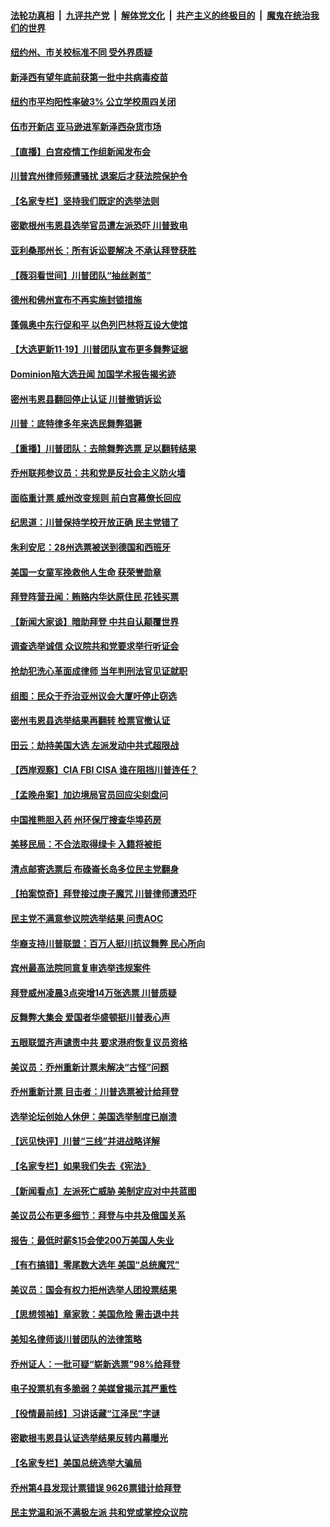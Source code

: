 

####  [法轮功真相](../../../../basic/blob/master/README.md?t=11200602) &nbsp;|&nbsp; [九评共产党](../../../../9ping.md/blob/master/README.md?t=11200602) &nbsp;|&nbsp; [解体党文化](../../../../jtdwh.md/blob/master/README.md?t=11200602)  &nbsp;|&nbsp; [共产主义的终极目的](../../../../gczydzjmd.md/blob/master/README.md?t=11200602) &nbsp;|&nbsp; [魔鬼在统治我们的世界](../../../../mgztzwmdsj.md/blob/master/README.md?t=11200602) 

#### [纽约州、市关校标准不同 受外界质疑](../pages/nsc412/n12561808.md?t=11200602) 

#### [新泽西有望年底前获第一批中共病毒疫苗](../pages/nsc412/n12562057.md?t=11200602) 

#### [纽约市平均阳性率破3% 公立学校周四关闭](../pages/nsc412/n12561656.md?t=11200602) 

#### [伍市开新店 亚马逊进军新泽西杂货市场](../pages/nsc412/n12562018.md?t=11200602) 

#### [【直播】白宫疫情工作组新闻发布会](../pages/nsc412/n12562002.md?t=11200602) 

#### [川普宾州律师频遭骚扰 退案后才获法院保护令](../pages/nsc412/n12561825.md?t=11200602) 

#### [【名家专栏】坚持我们既定的选举法则](../pages/nsc412/n12561382.md?t=11200602) 

#### [密歇根州韦恩县选举官员遭左派恐吓 川普致电](../pages/nsc412/n12561889.md?t=11200602) 

#### [亚利桑那州长：所有诉讼要解决 不承认拜登获胜](../pages/nsc412/n12561876.md?t=11200602) 

#### [【薇羽看世间】川普团队“抽丝剥茧”](../pages/nsc412/n12561563.md?t=11200602) 

#### [德州和佛州宣布不再实施封锁措施](../pages/nsc412/n12561616.md?t=11200602) 

#### [蓬佩奥中东行促和平 以色列巴林将互设大使馆](../pages/nsc412/n12561757.md?t=11200602) 

#### [【大选更新11·19】川普团队宣布更多舞弊证据](../pages/nsc412/n12560779.md?t=11200602) 

#### [Dominion陷大选丑闻 加国学术报告揭劣迹](../pages/nsc412/n12561794.md?t=11200602) 

#### [密州韦恩县翻回停止认证 川普撤销诉讼](../pages/nsc412/n12561674.md?t=11200602) 

#### [川普：底特律多年来选民舞弊猖獗](../pages/nsc412/n12561670.md?t=11200602) 

#### [【重播】川普团队：去除舞弊选票 足以翻转结果](../pages/nsc412/n12561391.md?t=11200602) 

#### [乔州联邦参议员：共和党是反社会主义防火墙](../pages/nsc412/n12561662.md?t=11200602) 

#### [面临重计票 威州改变规则 前白宫幕僚长回应](../pages/nsc412/n12561509.md?t=11200602) 

#### [纪思道：川普保持学校开放正确 民主党错了](../pages/nsc412/n12561455.md?t=11200602) 

#### [朱利安尼：28州选票被送到德国和西班牙](../pages/nsc412/n12561543.md?t=11200602) 

#### [美国一女童军挽救他人生命 获荣誉勋章](../pages/nsc412/n12561371.md?t=11200602) 

#### [拜登阵营丑闻：贿赂内华达原住民 花钱买票](../pages/nsc412/n12561355.md?t=11200602) 

#### [【新闻大家谈】暗助拜登 中共自认颠覆世界](../pages/nsc412/n12561215.md?t=11200602) 

#### [调查选举诚信 众议院共和党要求举行听证会](../pages/nsc412/n12561029.md?t=11200602) 

#### [抢劫犯洗心革面成律师 当年判刑法官见证就职](../pages/nsc412/n12560501.md?t=11200602) 

#### [组图：民众于乔治亚州议会大厦吁停止窃选](../pages/nsc412/n12560798.md?t=11200602) 

#### [密州韦恩县选举结果再翻转 检票官撤认证](../pages/nsc412/n12560602.md?t=11200602) 

#### [田云：劫持美国大选 左派发动中共式超限战](../pages/nsc412/n12559715.md?t=11200602) 

#### [【西岸观察】CIA FBI CISA 谁在阻挡川普连任？](../pages/nsc412/n12560349.md?t=11200602) 

#### [【孟晚舟案】加边境局官员回应尖刻盘问](../pages/nsc412/n12560512.md?t=11200602) 

#### [中国推熊胆入药 州环保厅搜查华埠药房](../pages/nsc412/n12559467.md?t=11200602) 

#### [美移民局：不合法取得绿卡  入籍将被拒](../pages/nsc412/n12560294.md?t=11200602) 

#### [清点邮寄选票后 布碌崙长岛多位民主党翻身](../pages/nsc412/n12560324.md?t=11200602) 

#### [【拍案惊奇】拜登接过庚子魔咒 川普律师遭恐吓](../pages/nsc412/n12560176.md?t=11200602) 

#### [民主党不满意参议院选举结果 问责AOC](../pages/nsc412/n12560121.md?t=11200602) 

#### [华裔支持川普联盟：百万人挺川抗议舞弊  民心所向](../pages/nsc412/n12560329.md?t=11200602) 

#### [宾州最高法院同意复审选举违规案件](../pages/nsc412/n12560253.md?t=11200602) 

#### [拜登威州凌晨3点突增14万张选票 川普质疑](../pages/nsc412/n12560084.md?t=11200602) 

#### [反舞弊大集会 爱国者华盛顿挺川普表心声](../pages/nsc412/n12552013.md?t=11200602) 

#### [五眼联盟齐声谴责中共 要求港府恢复议员资格](../pages/nsc412/n12560033.md?t=11200602) 

#### [美议员：乔州重新计票未解决“古怪”问题](../pages/nsc412/n12560104.md?t=11200602) 

#### [乔州重新计票 目击者：川普选票被计给拜登](../pages/nsc412/n12559795.md?t=11200602) 

#### [选举论坛创始人休伊：美国选举制度已崩溃](../pages/nsc412/n12559910.md?t=11200602) 

#### [【远见快评】川普“三线”并进战略详解](../pages/nsc412/n12559639.md?t=11200602) 

#### [【名家专栏】如果我们失去《宪法》](../pages/nsc412/n12559313.md?t=11200602) 

#### [【新闻看点】左派死亡威胁 美制定应对中共蓝图](../pages/nsc412/n12559457.md?t=11200602) 

#### [美议员公布更多细节：拜登与中共及俄国关系](../pages/nsc412/n12559580.md?t=11200602) 

#### [报告：最低时薪$15会使200万美国人失业](../pages/nsc412/n12559778.md?t=11200602) 

#### [【有冇搞错】零尾数大选年 美国“总统魔咒”](../pages/nsc412/n12559083.md?t=11200602) 

#### [美议员：国会有权力拒州选举人团投票结果](../pages/nsc412/n12559557.md?t=11200602) 

#### [【思想领袖】章家敦：美国危险 需击退中共](../pages/nsc412/n12528186.md?t=11200602) 

#### [美知名律师谈川普团队的法律策略](../pages/nsc412/n12559565.md?t=11200602) 

#### [乔州证人：一批可疑“崭新选票”98%给拜登](../pages/nsc412/n12559443.md?t=11200602) 

#### [电子投票机有多脆弱？美媒曾揭示其严重性](../pages/nsc412/n12559437.md?t=11200602) 

#### [【役情最前线】习讲话藏“江泽民”字谜](../pages/nsc412/n12559156.md?t=11200602) 

#### [密歇根韦恩县认证选举结果反转内幕曝光](../pages/nsc412/n12559329.md?t=11200602) 

#### [【名家专栏】美国总统选举大骗局](../pages/nsc412/n12559304.md?t=11200602) 

#### [乔州第4县发现计票错误 9626票错计给拜登](../pages/nsc412/n12559297.md?t=11200602) 

#### [民主党温和派不满极左派 共和党或掌控众议院](../pages/nsc412/n12559233.md?t=11200602) 

